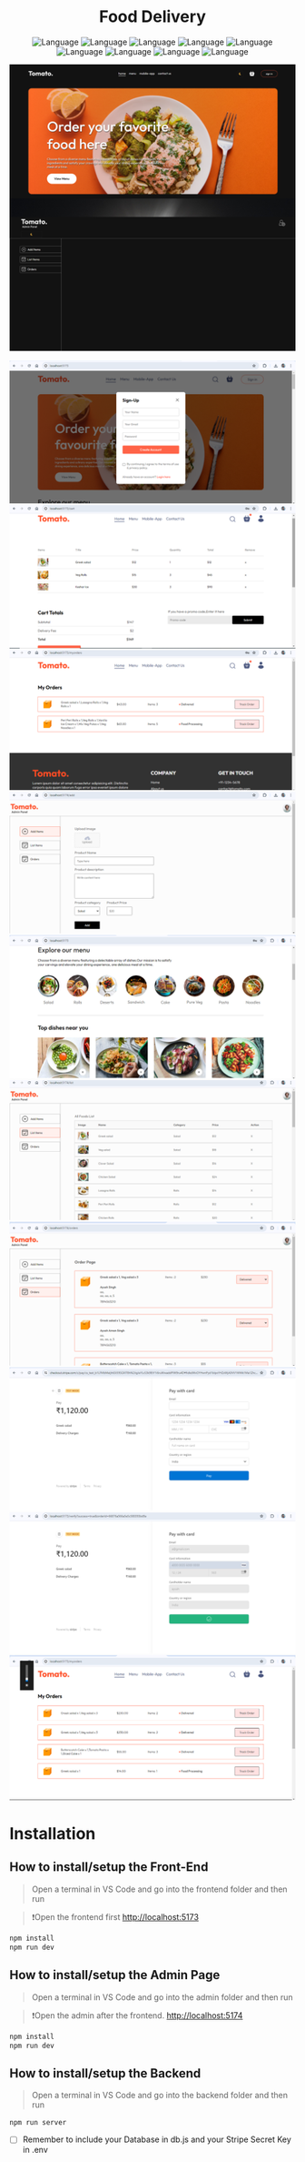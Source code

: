 
<h1 align="center">Food Delivery</h1>
  
  
  <p align="center">
    <img alt="Language" src="https://img.shields.io/badge/React-20232A?style=for-the-badge&logo=react&logoColor=61DAFB"/>
    <img alt="Language" src="https://img.shields.io/badge/JavaScript-323330?style=for-the-badge&logo=javascript&logoColor=F7DF1E"/>
    <img alt="Language" src="https://img.shields.io/badge/Node.js-43853D?style=for-the-badge&logo=node.js&logoColor=white"/>
    <img alt="Language" src="https://img.shields.io/badge/Express.js-404D59?style=for-the-badge"/>
    <img alt="Language" src="https://img.shields.io/badge/MongoDB-4EA94B?style=for-the-badge&logo=mongodb&logoColor=white"/>
    <img alt="Language" src="https://img.shields.io/badge/CSS-239120?&style=for-the-badge&logo=css3&logoColor=black"/>
    <img alt="Language" src="https://img.shields.io/badge/HTML-239120?style=for-the-badge&logo=html5&logoColor=black"/>
    <img alt="Language" src="https://img.shields.io/badge/CSS3-1572B6?style=for-the-badge&logo=css3&logoColor=white"/>
    <img alt="Language" src="https://img.shields.io/badge/Stripe-626CD9?style=for-the-badge&logo=Stripe&logoColor=white"/>
    
  </p>


![Picture](https://raw.githubusercontent.com/fr0st-iwnl/assets/main/thumbnails/tomato.png)


<p align="center">
	<img src="https://github.com/u0m5e0s9h/food-del/blob/main/frontend/Screenshot%20(141).png" />
	<img src="https://github.com/u0m5e0s9h/food-del/blob/main/frontend/Screenshot%20(142).png" />
	<img src="https://github.com/u0m5e0s9h/food-del/blob/main/frontend/Screenshot%20(143).png" />
	<img src="https://github.com/u0m5e0s9h/food-del/blob/main/frontend/Screenshot%20(144).png" />
	<img src="https://github.com/u0m5e0s9h/food-del/blob/main/frontend/Screenshot%20(267).png" />
	<img src="https://github.com/u0m5e0s9h/food-del/blob/main/frontend/Screenshot%20(268).png" />
	<img src="https://github.com/u0m5e0s9h/food-del/blob/main/frontend/Screenshot%20(269).png" />
	<img src="https://github.com/u0m5e0s9h/food-del/blob/main/frontend/Screenshot%20(270).png" />
	<img src="https://github.com/u0m5e0s9h/food-del/blob/main/frontend/Screenshot%20(272).png" />
	<img src="https://github.com/u0m5e0s9h/food-del/blob/main/frontend/Screenshot%20(273).png" />
</p>

# Installation

<h2>How to install/setup the Front-End</h2>

> Open a terminal in VS Code and go into the frontend folder and then run

>❗Open the frontend first [http://localhost:5173](http://localhost:5173)


```
npm install
npm run dev
```


<h2>How to install/setup the Admin Page</h2>

> Open a terminal in VS Code and go into the admin folder and then run

>❗Open the admin after the frontend. [http://localhost:5174](http://localhost:5174)

```
npm install
npm run dev
```
   
<h2>How to install/setup the Backend</h2>

> Open a terminal in VS Code and go into the backend folder and then run

```
npm run server
```

- [ ] Remember to include your Database in db.js and your Stripe Secret Key in .env
